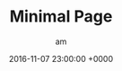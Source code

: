 ---
layout:            minimal_debug
title:             "Minimal Page"
menutitle:         "Minimal Page"
date:              2016-11-07 23:00:00 +0000
tags:              
category:          Debugging
author:            am
published:         true
redirect_from:     "/2016-11-07-minimal-page/"
language:          EN
comments:          true
---